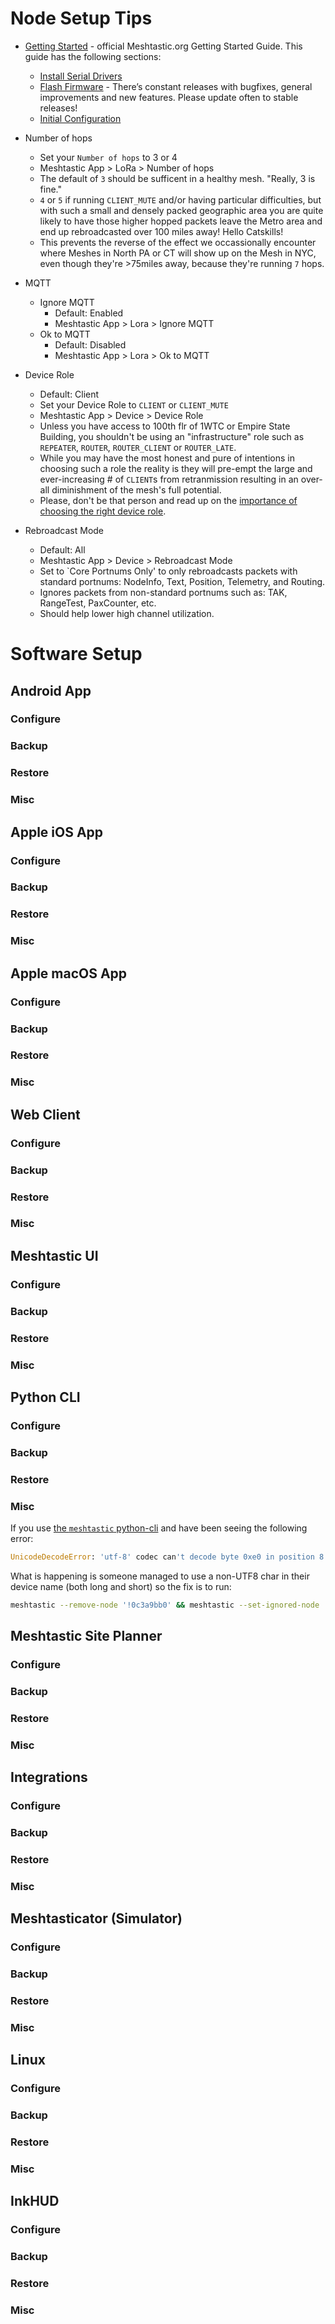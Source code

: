 # Node Setup Tips
- [Getting Started](https://meshtastic.org/docs/getting-started/) - official Meshtastic.org Getting Started Guide. This guide has the following sections:
  - [Install Serial Drivers](https://meshtastic.org/docs/getting-started/serial-drivers/)
  - [Flash Firmware](https://meshtastic.org/docs/getting-started/flashing-firmware/) - There’s constant releases with bugfixes, general improvements and new features. Please update often to stable releases!
  - [Initial Configuration](https://meshtastic.org/docs/getting-started/initial-config/)

- Number of hops
  - Set your `Number of hops` to 3 or 4
  - Meshtastic App > LoRa > Number of hops
  - The default of `3` should be sufficent in a healthy mesh.  "Really, 3 is fine."
  - `4` or `5` if running `CLIENT_MUTE` and/or having particular difficulties, but with such a small and densely packed geographic area you are quite likely to have those higher hopped packets leave the Metro area and end up rebroadcasted over 100 miles away! Hello Catskills!
  - This prevents the reverse of the effect we occassionally encounter where Meshes in North PA or CT will show up on the Mesh in NYC, even though they're >75miles away, because they're running `7` hops.

- MQTT
  - Ignore MQTT
    - Default: Enabled
    - Meshtastic App > Lora > Ignore MQTT
  - Ok to MQTT
    - Default: Disabled
    - Meshtastic App > Lora > Ok to MQTT
- Device Role
  - Default: Client
  - Set your Device Role to `CLIENT` or `CLIENT_MUTE`
  - Meshtastic App > Device > Device Role
  - Unless you have access to 100th flr of 1WTC or Empire State Building, you shouldn't be using an "infrastructure" role such as `REPEATER`, `ROUTER`, `ROUTER_CLIENT` or `ROUTER_LATE`.
  - While you may have the most honest and pure of intentions in choosing such a role the reality is they will pre-empt the large and ever-increasing # of `CLIENT`s from retranmission resulting in an over-all diminishment of the mesh's full potential.
  - Please, don't be that person and read up on the [importance of choosing the right device role](https://meshtastic.org/blog/choosing-the-right-device-role/).

- Rebroadcast Mode
  - Default: All
  - Meshtastic App > Device > Rebroadcast Mode
  - Set to `Core Portnums Only' to only rebroadcasts packets with standard portnums: NodeInfo, Text, Position, Telemetry, and Routing.
  - Ignores packets from non-standard portnums such as: TAK, RangeTest, PaxCounter, etc.
  - Should help lower high channel utilization.

# Software Setup

## Android App

### Configure
### Backup
### Restore
### Misc

## Apple iOS App

### Configure
### Backup
### Restore
### Misc

## Apple macOS App

### Configure
### Backup
### Restore
### Misc

## Web Client

### Configure
### Backup
### Restore
### Misc

## Meshtastic UI

### Configure
### Backup
### Restore
### Misc

## Python CLI

### Configure
### Backup
### Restore
### Misc
If you use [the `meshtastic` python-cli](https://meshtastic.org/docs/software/python/cli/) and have been seeing the following error:
```Python
UnicodeDecodeError: 'utf-8' codec can't decode byte 0xe0 in position 8: 'utf-8' codec can't decode byte 0xe0 in position 8: unexpected end of data in field: meshtastic.protobuf.User.long_name```
```
What is happening is someone managed to use a non-UTF8 char in their device name (both long and short) so the fix is to run:
```bash
meshtastic --remove-node '!0c3a9bb0' && meshtastic --set-ignored-node '!0c3a9bb0'
```

## Meshtastic Site Planner

### Configure
### Backup
### Restore
### Misc

## Integrations

### Configure
### Backup
### Restore
### Misc

## Meshtasticator (Simulator)

### Configure
### Backup
### Restore
### Misc

## Linux

### Configure
### Backup
### Restore
### Misc

## InkHUD

### Configure
### Backup
### Restore
### Misc
